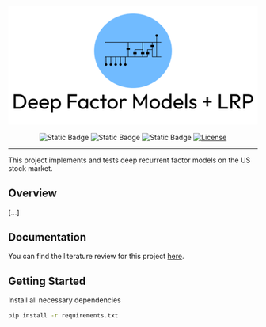 <p align="center"><img width=% src="./static/logo.png" style="margin-bottom=0px"></p>
<div align="center">

![Static Badge](https://img.shields.io/badge/Python-3.11-green?style=flat-square&logo=python&logoColor=%23fff)
![Static Badge](https://img.shields.io/badge/Jupyter-1.0-green?style=flat-square&logo=jupyter&logoColor=%23fff)
![Static Badge](https://img.shields.io/badge/Tensorflow-2.13.0-orange?style=flat-square&logo=tensorflow&logoColor=%23fff)
[![License](https://img.shields.io/badge/license-MIT-red?style=flat-square)](./License)

</div>

---



This project implements and tests deep recurrent factor models on the US stock market. 


## Overview
[...]

## Documentation

You can find the literature review for this project [here](./static/LiteratureReview.pdf).

## Getting Started

Install all necessary dependencies
```bash
pip install -r requirements.txt
```



